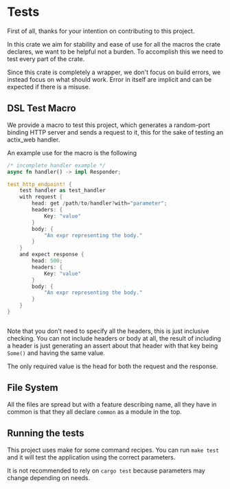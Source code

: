 # Tests

First of all, thanks for your intention on contributing to this project.

In this crate we aim for stability and ease of use for all the macros the crate
declares, we want to be helpful not a burden. To accomplish this we need to test
every part of the crate.

Since this crate is completely a wrapper, we don't focus on build errors, we instead
focus on what should work. Error in itself are implicit and can be expected if there
is a misuse.

## DSL Test Macro

We provide a macro to test this project, which generates a random-port binding
HTTP server and sends a request to it, this for the sake of testing an actix_web
handler.

An example use for the macro is the following
```rust
/* incomplete handler example */
async fn handler() -> impl Responder;

test_http_endpoint! {
	test handler as test_handler
	with request {
		head: get /path/to/handler?with="parameter";
		headers: {
			Key: "value"
		}
		body: {
			"An expr representing the body."
		}
	}
	and expect response {
		head: 500;
		headers: {
			Key: "value"
		}
		body: {
			"An expr representing the body."
		}
	}
}
```
```
```
Note that you don't need to specify all the headers, this is just inclusive checking.
You can not include headers or body at all, the result of including a header is just
generating an assert about that header with that key being `Some()` and having the same value.

The only required value is the head for both the request and the response.

## File System

All the files are spread but with a feature describing name, all they have in common
is that they all declare `common` as a module in the top.

## Running the tests

This project uses make for some command recipes. You can run `make test` and it will
test the application using the correct parameters.

It is not recommended to rely on `cargo test` because parameters may change depending
on needs.
